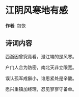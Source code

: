 # 江阴风寒地有感

**作者**: 包恢

## 诗词内容

西浙因曾究竟看，澄江端的是风寒。

户门人合为防密，南北天非立限宽。

误认孤军成僻小，谁思紧处是辛酸。

愿兴重镇加经理，忍见寥寥守备单。

